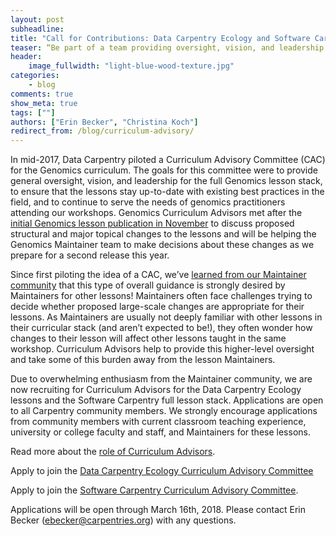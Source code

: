 ```yaml
---
layout: post
subheadline:
title: "Call for Contributions: Data Carpentry Ecology and Software Carpentry Curriculum Advisory Committees"
teaser: “Be part of a team providing oversight, vision, and leadership for Carpentry curriculum.” 
header:
    image_fullwidth: "light-blue-wood-texture.jpg"
categories:
    - blog
comments: true
show_meta: true
tags: [""]
authors: ["Erin Becker", "Christina Koch"]
redirect_from: /blog/curriculum-advisory/
---
```


In mid-2017, Data Carpentry piloted a Curriculum Advisory Committee (CAC) for the Genomics curriculum. The goals for this committee were to provide general oversight, vision, and leadership for the full Genomics lesson stack, to ensure that the lessons stay up-to-date with existing best practices in the field, and to continue to serve the needs of genomics practitioners attending our workshops. Genomics Curriculum Advisors met after the [initial Genomics lesson publication in November](http://www.datacarpentry.org/blog/genomics-lesson-release/) to discuss proposed structural and major topical changes to the lessons and will be helping the Genomics Maintainer team to make decisions about these changes as we prepare for a second release this year.

Since first piloting the idea of a CAC, we’ve [learned from our Maintainer community](http://www.datacarpentry.org/blog/maintainer-report/) that this type of overall guidance is strongly desired by Maintainers for other lessons! Maintainers often face challenges trying to decide whether proposed large-scale changes are appropriate for their lessons. As Maintainers are usually not deeply familiar with other lessons in their curricular stack (and aren’t expected to be!), they often wonder how changes to their lesson will affect other lessons taught in the same workshop. Curriculum Advisors help to provide this higher-level oversight and take some of this burden away from the lesson Maintainers. 

Due to overwhelming enthusiasm from the Maintainer community, we are now recruiting for Curriculum Advisors for the Data Carpentry Ecology lessons and the Software Carpentry full lesson stack. Applications are open to all Carpentry community members. We strongly encourage applications from community members with current classroom teaching experience, university or college faculty and staff, and Maintainers for these lessons. 

Read more about the [role of Curriculum Advisors](https://docs.google.com/document/d/1wIi2CY0fg4LkrlfqbrO47wR-6hR0BE1Qbr5Hu4oeIbg/edit). 

Apply to join the [Data Carpentry Ecology Curriculum Advisory Committee](https://goo.gl/forms/1LKwgq47lCJG9JNZ2)

Apply to join the [Software Carpentry Curriculum Advisory Committee](https://goo.gl/forms/U1RylBhV2HSIVNJg2).

Applications will be open through March 16th, 2018. Please contact Erin Becker (ebecker@carpentries.org) with any questions. 

